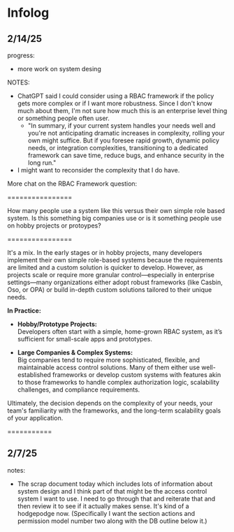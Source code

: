 # Infolog

## 2/14/25

progress:

- more work on system desing

NOTES:

- ChatGPT said I could consider using a RBAC framework if the policy gets more complex or if I want more robustness. Since I don't know much about them, I'm not sure how much this is an enterprise level thing or something people often user.
    - "In summary, if your current system handles your needs well and you're not anticipating dramatic increases in complexity, rolling your own might suffice. But if you foresee rapid growth, dynamic policy needs, or integration complexities, transitioning to a dedicated framework can save time, reduce bugs, and enhance security in the long run."
- I might want to reconsider the complexity that I do have.


More chat on the RBAC Framework question:

================

How many people use a system like this versus their own simple role based system. Is this something big companies use or is it something people use on hobby projects or protoypes?

================

It's a mix. In the early stages or in hobby projects, many developers implement their own simple role-based systems because the requirements are limited and a custom solution is quicker to develop. However, as projects scale or require more granular control—especially in enterprise settings—many organizations either adopt robust frameworks (like Casbin, Oso, or OPA) or build in-depth custom solutions tailored to their unique needs.

**In Practice:**

- **Hobby/Prototype Projects:**  
  Developers often start with a simple, home-grown RBAC system, as it’s sufficient for small-scale apps and prototypes.

- **Large Companies & Complex Systems:**  
  Big companies tend to require more sophisticated, flexible, and maintainable access control solutions. Many of them either use well-established frameworks or develop custom systems with features akin to those frameworks to handle complex authorization logic, scalability challenges, and compliance requirements.

Ultimately, the decision depends on the complexity of your needs, your team's familiarity with the frameworks, and the long-term scalability goals of your application.

===========



## 2/7/25

notes:

- The scrap document today which includes lots of information about system design and I think part of that might be the access control system I want to use.
    I need to go through that and reiterate that and then review it to see if it actually makes sense. It's kind of a hodgepodge now.
    (Specifically I want the section actions and permission model number two along with the DB outline below it.)